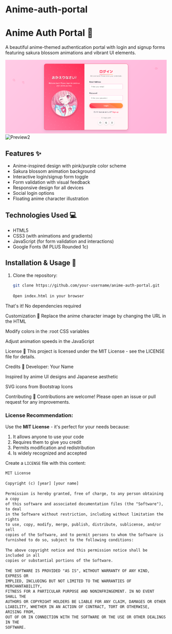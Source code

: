 # Anime-auth-portal
# Anime Auth Portal 🎌

A beautiful anime-themed authentication portal with login and signup forms featuring sakura blossom animations and vibrant UI elements.

![Preview](preview.png)
![Preview2](preview1.png)
<!-- Add a screenshot later -->

## Features ✨
- Anime-inspired design with pink/purple color scheme
- Sakura blossom animation background
- Interactive login/signup form toggle
- Form validation with visual feedback
- Responsive design for all devices
- Social login options
- Floating anime character illustration

## Technologies Used 💻
- HTML5
- CSS3 (with animations and gradients)
- JavaScript (for form validation and interactions)
- Google Fonts (M PLUS Rounded 1c)

## Installation & Usage 🚀
1. Clone the repository:
   ```bash
   git clone https://github.com/your-username/anime-auth-portal.git

   Open index.html in your browser

That's it! No dependencies required

Customization 🎨
Replace the anime character image by changing the URL in the HTML

Modify colors in the :root CSS variables

Adjust animation speeds in the JavaScript

License 📜
This project is licensed under the MIT License - see the LICENSE file for details.

Credits 🙏
Developer: Your Name

Inspired by anime UI designs and Japanese aesthetic

SVG icons from Bootstrap Icons

Contributing 🤝
Contributions are welcome! Please open an issue or pull request for any improvements.

### License Recommendation:
Use the **MIT License** - it's perfect for your needs because:
1. It allows anyone to use your code
2. Requires them to give you credit
3. Permits modification and redistribution
4. Is widely recognized and accepted

Create a `LICENSE` file with this content:

```text
MIT License

Copyright (c) [year] [your name]

Permission is hereby granted, free of charge, to any person obtaining a copy
of this software and associated documentation files (the "Software"), to deal
in the Software without restriction, including without limitation the rights
to use, copy, modify, merge, publish, distribute, sublicense, and/or sell
copies of the Software, and to permit persons to whom the Software is
furnished to do so, subject to the following conditions:

The above copyright notice and this permission notice shall be included in all
copies or substantial portions of the Software.

THE SOFTWARE IS PROVIDED "AS IS", WITHOUT WARRANTY OF ANY KIND, EXPRESS OR
IMPLIED, INCLUDING BUT NOT LIMITED TO THE WARRANTIES OF MERCHANTABILITY,
FITNESS FOR A PARTICULAR PURPOSE AND NONINFRINGEMENT. IN NO EVENT SHALL THE
AUTHORS OR COPYRIGHT HOLDERS BE LIABLE FOR ANY CLAIM, DAMAGES OR OTHER
LIABILITY, WHETHER IN AN ACTION OF CONTRACT, TORT OR OTHERWISE, ARISING FROM,
OUT OF OR IN CONNECTION WITH THE SOFTWARE OR THE USE OR OTHER DEALINGS IN THE
SOFTWARE.
